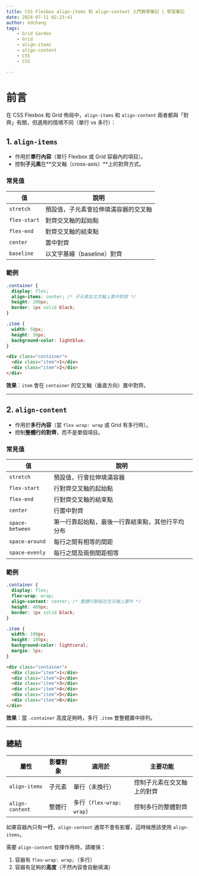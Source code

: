 ```yaml
---
title: CSS Flexbox align-items 和 align-content 入門教學筆記 | 學習筆記
date: 2024-07-11 02:23:41
author: kdchang
tags: 
    - Grid Garden
    - Grid
    - align-items
    - align-content
    - CSS
    - CSS

---
```


# 前言
在 CSS Flexbox 和 Grid 佈局中，`align-items` 和 `align-content` 兩者都與「對齊」有關，但適用的情境不同（單行 vs 多行）：

## 1. `align-items`
- 作用於**單行內容**（單行 Flexbox 或 Grid 容器內的項目）。
- 控制**子元素**在**交叉軸（cross-axis）**上的對齊方式。

### **常見值**
| 值 | 說明 |
|----|------|
| `stretch` | 預設值，子元素會拉伸填滿容器的交叉軸 |
| `flex-start` | 對齊交叉軸的起始點 |
| `flex-end` | 對齊交叉軸的結束點 |
| `center` | 置中對齊 |
| `baseline` | 以文字基線（baseline）對齊 |

### **範例**
```css
.container {
  display: flex;
  align-items: center; /* 子元素在交叉軸上置中對齊 */
  height: 200px;
  border: 1px solid black;
}

.item {
  width: 50px;
  height: 50px;
  background-color: lightblue;
}
```

```html
<div class="container">
  <div class="item">1</div>
  <div class="item">2</div>
</div>
```
 **效果**：`item` 會在 `container` 的交叉軸（垂直方向）置中對齊。

---

## 2. `align-content`
- 作用於**多行內容**（當 `flex-wrap: wrap` 或 Grid 有多行時）。
- 控制**整體行的對齊**，而不是單個項目。

### **常見值**
| 值 | 說明 |
|----|------|
| `stretch` | 預設值，行會拉伸填滿容器 |
| `flex-start` | 行對齊交叉軸的起始點 |
| `flex-end` | 行對齊交叉軸的結束點 |
| `center` | 行置中對齊 |
| `space-between` | 第一行靠起始點，最後一行靠結束點，其他行平均分布 |
| `space-around` | 每行之間有相等的間距 |
| `space-evenly` | 每行之間及兩側間距相等 |

### **範例**
```css
.container {
  display: flex;
  flex-wrap: wrap;
  align-content: center; /* 整體行群組在交叉軸上置中 */
  height: 400px;
  border: 1px solid black;
}

.item {
  width: 100px;
  height: 100px;
  background-color: lightcoral;
  margin: 5px;
}
```

```html
<div class="container">
  <div class="item">1</div>
  <div class="item">2</div>
  <div class="item">3</div>
  <div class="item">4</div>
  <div class="item">5</div>
  <div class="item">6</div>
</div>
```
**效果**：當 `.container` 高度足夠時，多行 `.item` 會整體置中排列。

---

## **總結**
| 屬性 | 影響對象 | 適用於 | 主要功能 |
|------|--------|-------|---------|
| `align-items` | 子元素 | 單行（未換行） | 控制子元素在交叉軸上的對齊 |
| `align-content` | 整體行 | 多行（`flex-wrap: wrap`） | 控制多行的整體對齊 |

如果容器內只有**一行**，`align-content` 通常不會有影響，這時候應該使用 `align-items`。

需要 `align-content` 發揮作用時，請確保：
1. 容器有 `flex-wrap: wrap;`（多行）
2. 容器有足夠的**高度**（不然內容會自動填滿）